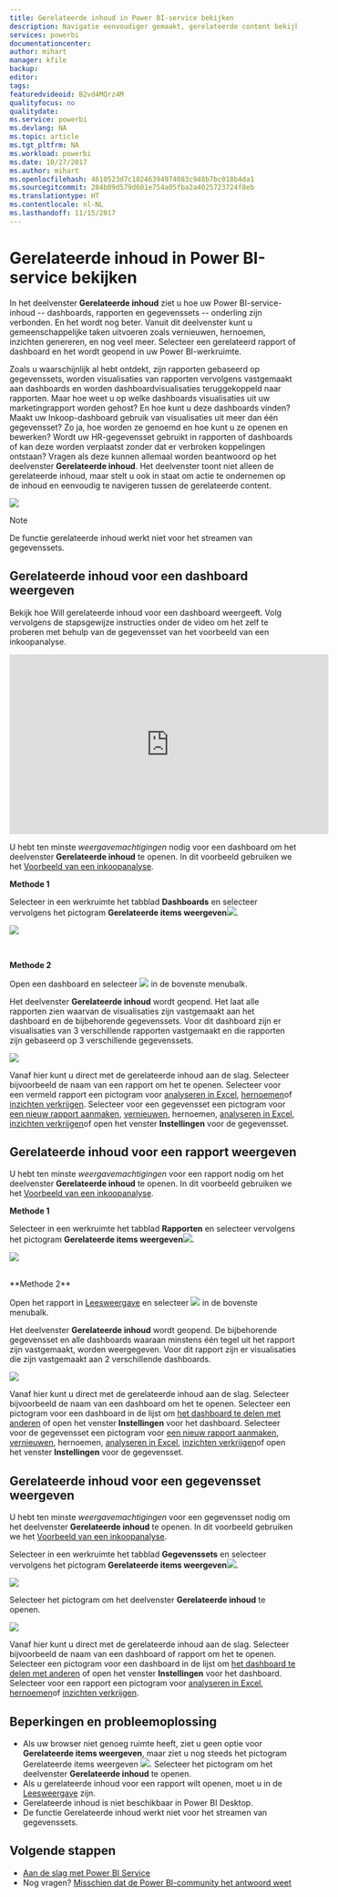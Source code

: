 ```yaml
---
title: Gerelateerde inhoud in Power BI-service bekijken
description: Navigatie eenvoudiger gemaakt, gerelateerde content bekijken in dashboards, rapporten en gegevenssets
services: powerbi
documentationcenter: 
author: mihart
manager: kfile
backup: 
editor: 
tags: 
featuredvideoid: B2vd4MQrz4M
qualityfocus: no
qualitydate: 
ms.service: powerbi
ms.devlang: NA
ms.topic: article
ms.tgt_pltfrm: NA
ms.workload: powerbi
ms.date: 10/27/2017
ms.author: mihart
ms.openlocfilehash: 4610523d7c18246394974083c948b7bc018b4da1
ms.sourcegitcommit: 284b09d579d601e754a05fba2a4025723724f8eb
ms.translationtype: HT
ms.contentlocale: nl-NL
ms.lasthandoff: 11/15/2017
---
```

# <a name="view-related-content-in-power-bi-service"></a>Gerelateerde inhoud in Power BI-service bekijken
In het deelvenster **Gerelateerde inhoud** ziet u hoe uw Power BI-service-inhoud -- dashboards, rapporten en gegevenssets -- onderling zijn verbonden.  En het wordt nog beter. Vanuit dit deelvenster kunt u gemeenschappelijke taken uitvoeren zoals vernieuwen, hernoemen, inzichten genereren, en nog veel meer. Selecteer een gerelateerd rapport of dashboard en het wordt geopend in uw Power BI-werkruimte.   

Zoals u waarschijnlijk al hebt ontdekt, zijn rapporten gebaseerd op gegevenssets, worden visualisaties van rapporten vervolgens vastgemaakt aan dashboards en worden dashboardvisualisaties teruggekoppeld naar rapporten. Maar hoe weet u op welke dashboards visualisaties uit uw marketingrapport worden gehost? En hoe kunt u deze dashboards vinden? Maakt uw Inkoop-dashboard gebruik van visualisaties uit meer dan één gegevensset? Zo ja, hoe worden ze genoemd en hoe kunt u ze openen en bewerken? Wordt uw HR-gegevensset gebruikt in rapporten of dashboards of kan deze worden verplaatst zonder dat er verbroken koppelingen ontstaan? Vragen als deze kunnen allemaal worden beantwoord op het deelvenster **Gerelateerde inhoud**.  Het deelvenster toont niet alleen de gerelateerde inhoud, maar stelt u ook in staat om actie te ondernemen op de inhoud en eenvoudig te navigeren tussen de gerelateerde content.

![](media/service-related-content/power-bi-view-related-dashboard-new.png)

> [!NOTE]
> De functie gerelateerde inhoud werkt niet voor het streamen van gegevenssets.
> 
> 

## <a name="view-related-content-for-a-dashboard"></a>Gerelateerde inhoud voor een dashboard weergeven
Bekijk hoe Will gerelateerde inhoud voor een dashboard weergeeft. Volg vervolgens de stapsgewijze instructies onder de video om het zelf te proberen met behulp van de gegevensset van het voorbeeld van een inkoopanalyse.

<iframe width="560" height="315" src="https://www.youtube.com/embed/B2vd4MQrz4M#t=3m05s" frameborder="0" allowfullscreen></iframe>


U hebt ten minste *weergavemachtigingen* nodig voor een dashboard om het deelvenster **Gerelateerde inhoud** te openen. In dit voorbeeld gebruiken we het [Voorbeeld van een inkoopanalyse](sample-procurement.md).

**Methode 1**

Selecteer in een werkruimte het tabblad **Dashboards** en selecteer vervolgens het pictogram **Gerelateerde items weergeven**![](media/service-related-content/power-bi-view-related-icon-new.png).

![](media/service-related-content/power-bi-view-related-dash-newer.png)

<br>

**Methode 2**

Open een dashboard en selecteer ![](media/service-related-content/power-bi-view-related-new.png) in de bovenste menubalk.

Het deelvenster **Gerelateerde inhoud** wordt geopend. Het laat alle rapporten zien waarvan de visualisaties zijn vastgemaakt aan het dashboard en de bijbehorende gegevenssets. Voor dit dashboard zijn er visualisaties van 3 verschillende rapporten vastgemaakt en die rapporten zijn gebaseerd op 3 verschillende gegevenssets.

![](media/service-related-content/power-bi-view-related-dashboard-new.png)

Vanaf hier kunt u direct met de gerelateerde inhoud aan de slag.  Selecteer bijvoorbeeld de naam van een rapport om het te openen.  Selecteer voor een vermeld rapport een pictogram voor [analyseren in Excel](service-analyze-in-excel.md), [hernoemen](service-rename.md)of [inzichten verkrijgen](service-insights.md). Selecteer voor een gegevensset een pictogram voor [een nieuw rapport aanmaken](service-report-create-new.md), [vernieuwen](refresh-data.md), hernoemen, [analyseren in Excel](service-analyze-in-excel.md), [inzichten verkrijgen](service-insights.md)of open het venster **Instellingen** voor de gegevensset.  

## <a name="view-related-content-for-a-report"></a>Gerelateerde inhoud voor een rapport weergeven
U hebt ten minste *weergavemachtigingen* voor een rapport nodig om het deelvenster **Gerelateerde inhoud** te openen. In dit voorbeeld gebruiken we het [Voorbeeld van een inkoopanalyse](sample-procurement.md).

**Methode 1**

Selecteer in een werkruimte het tabblad **Rapporten** en selecteer vervolgens het pictogram **Gerelateerde items weergeven**![](media/service-related-content/power-bi-view-related-icon-new.png).

![](media/service-related-content/power-bi-view-related-report-newer.png)

<br>
**Methode 2**

Open het rapport in [Leesweergave](service-interact-with-a-report-in-reading-view.md) en selecteer ![](media/service-related-content/power-bi-view-related-new.png) in de bovenste menubalk.

Het deelvenster **Gerelateerde inhoud** wordt geopend. De bijbehorende gegevensset en alle dashboards waaraan minstens één tegel uit het rapport zijn vastgemaakt, worden weergegeven. Voor dit rapport zijn er visualisaties die zijn vastgemaakt aan 2 verschillende dashboards.

![](media/service-related-content/power-bi-view-related-report.png)

Vanaf hier kunt u direct met de gerelateerde inhoud aan de slag.  Selecteer bijvoorbeeld de naam van een dashboard om het te openen.  Selecteer een pictogram voor een dashboard in de lijst om [het dashboard te delen met anderen](service-share-dashboards.md) of open het venster **Instellingen** voor het dashboard. Selecteer voor de gegevensset een pictogram voor [een nieuw rapport aanmaken](service-report-create-new.md), [vernieuwen](refresh-data.md), hernoemen, [analyseren in Excel](service-analyze-in-excel.md), [inzichten verkrijgen](service-insights.md)of open het venster **Instellingen** voor de gegevensset.  

## <a name="view-related-content-for-a-dataset"></a>Gerelateerde inhoud voor een gegevensset weergeven
U hebt ten minste *weergavemachtigingen* voor een gegevensset nodig om het deelvenster **Gerelateerde inhoud** te openen. In dit voorbeeld gebruiken we het [Voorbeeld van een inkoopanalyse](sample-procurement.md).

Selecteer in een werkruimte het tabblad **Gegevenssets** en selecteer vervolgens het pictogram **Gerelateerde items weergeven**![](media/service-related-content/power-bi-view-related-icon-new.png).

![](media/service-related-content/power-bi-view-related-dataset-newer.png)

Selecteer het pictogram om het deelvenster **Gerelateerde inhoud**  te openen.

![](media/service-related-content/power-bi-datasets.png)

Vanaf hier kunt u direct met de gerelateerde inhoud aan de slag.  Selecteer bijvoorbeeld de naam van een dashboard of rapport om het te openen.  Selecteer een pictogram voor een dashboard in de lijst om [het dashboard te delen met anderen](service-share-dashboards.md) of open het venster **Instellingen** voor het dashboard. Selecteer voor een rapport een pictogram voor [analyseren in Excel](service-analyze-in-excel.md), [hernoemen](service-rename.md)of [inzichten verkrijgen](service-insights.md).  

## <a name="limitations-and-troubleshooting"></a>Beperkingen en probleemoplossing
* Als uw browser niet genoeg ruimte heeft, ziet u geen optie voor **Gerelateerde items weergeven**, maar ziet u nog steeds het pictogram Gerelateerde items weergeven ![](media/service-related-content/power-bi-view-related-icon-new.png). Selecteer het pictogram om het deelvenster **Gerelateerde inhoud**  te openen.
* Als u gerelateerde inhoud voor een rapport wilt openen, moet u in de [Leesweergave](service-interact-with-a-report-in-reading-view.md) zijn.
* Gerelateerde inhoud is niet beschikbaar in Power BI Desktop.
* De functie Gerelateerde inhoud werkt niet voor het streamen van gegevenssets.

## <a name="next-steps"></a>Volgende stappen
* [Aan de slag met Power BI Service](service-get-started.md)
* Nog vragen? [Misschien dat de Power BI-community het antwoord weet](http://community.powerbi.com/)


